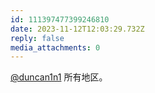 ```yaml
---
id: 111397477399246810
date: 2023-11-12T12:03:29.732Z
reply: false
media_attachments: 0
---
```


[@duncan1n1](https://ieji.de/@duncan1n1) 所有地区。

